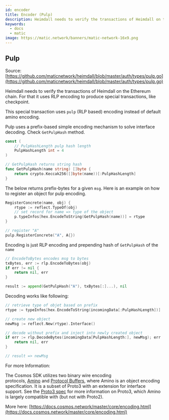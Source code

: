 ```yaml
---
id: encoder
title: Encoder (Pulp)
description: Heimdall needs to verify the transactions of Heimdall on the Ethereum chain. For that it uses RLP encoding to produce special transactions, like checkpoint.
keywords:
  - docs
  - matic
image: https://matic.network/banners/matic-network-16x9.png
---
```


## Pulp

Source: [https://github.com/maticnetwork/heimdall/blob/master/auth/types/pulp.go](https://github.com/maticnetwork/heimdall/blob/master/auth/types/pulp.go)

Heimdall needs to verify the transactions of Heimdall on the Ethereum chain. For that it uses RLP encoding to produce special transactions, like checkpoint.

This special transaction uses `pulp` (RLP based) encoding instead of default amino encoding.

Pulp uses a prefix-based simple encoding mechanism to solve interface decoding. Check `GetPulpHash` method.

```go
const (
    // PulpHashLength pulp hash length
    PulpHashLength int = 4
)

// GetPulpHash returns string hash
func GetPulpHash(name string) []byte {
    return crypto.Keccak256([]byte(name))[:PulpHashLength]
}
```

The below returns prefix-bytes for a given `msg`.  Here is an example on how to register an object for pulp encoding.

```go
RegisterConcrete(name, obj) {
    rtype := reflect.TypeOf(obj)
    // set record for name => type of the object
    p.typeInfos[hex.EncodeToString(GetPulpHash(name))] = rtype
}

// register "A"
pulp.RegisterConcrete("A", A{})
```

Encoding is just RLP encoding and prepending hash of `GetPulpHash` of the `name`

```go
// EncodeToBytes encodes msg to bytes
txBytes, err := rlp.EncodeToBytes(obj)
if err != nil {
    return nil, err
}

result := append(GetPulpHash("A"), txBytes[:]...), nil
```

Decoding works like following:

```go
// retrieve type of objet based on prefix 
rtype := typeInfos[hex.EncodeToString(incomingData[:PulpHashLength])]

// create new object
newMsg := reflect.New(rtype).Interface()

// decode without prefix and inject into newly created object
if err := rlp.DecodeBytes(incomingData[PulpHashLength:], newMsg); err != nil {
    return nil, err
}

// result => newMsg
```

For more Information:

The Cosmos SDK utilizes two binary wire encoding protocols, [Amino](https://github.com/tendermint/go-amino/) and [Protocol Buffers](https://developers.google.com/protocol-buffers), where Amino is an object encoding specification. It is a subset of Proto3 with an extension for interface support. See the [Proto3 spec](https://developers.google.com/protocol-buffers/docs/proto3) for more information on Proto3, which Amino is largely compatible with (but not with Proto2).

More here: [https://docs.cosmos.network/master/core/encoding.html](https://docs.cosmos.network/master/core/encoding.html)
